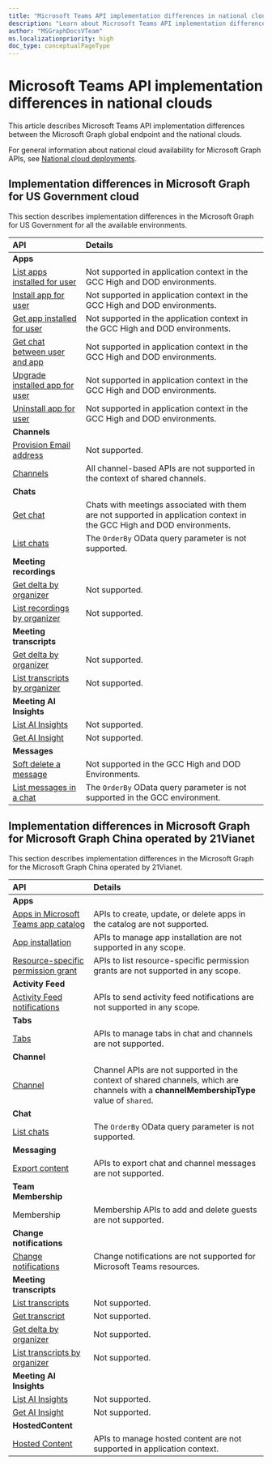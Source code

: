 ```yaml
---
title: "Microsoft Teams API implementation differences in national clouds"
description: "Learn about Microsoft Teams API implementation differences in the national clouds."
author: "MSGraphDocsVTeam"
ms.localizationpriority: high
doc_type: conceptualPageType
---
```


# Microsoft Teams API implementation differences in national clouds

This article describes Microsoft Teams API implementation differences between the Microsoft Graph global endpoint and the national clouds.

For general information about national cloud availability for Microsoft Graph APIs, see [National cloud deployments](/graph/deployments).

## Implementation differences in Microsoft Graph for US Government cloud

This section describes implementation differences in the Microsoft Graph for US Government for all the available environments.


|API    | Details              |
|:--------------------|:---------------------------------------------------------|
| **Apps**            |                                                          |
|[List apps installed for user](/graph/api/userteamwork-list-installedapps)| Not supported in application context in the GCC High and DOD environments. |
|[Install app for user](/graph/api/userteamwork-post-installedapps)| Not supported in application context in the GCC High and DOD environments. |
|[Get app installed for user](/graph/api/userteamwork-get-installedapps)| Not supported in the application context in the GCC High and DOD environments. |
|[Get chat between user and app](/graph/api/userscopeteamsappinstallation-get-chat)| Not supported in application context in the GCC High and DOD environments. |
|[Upgrade installed app for user](/graph/api/userteamwork-teamsappinstallation-upgrade) | Not supported in application context in the GCC High and DOD environments. |
|[Uninstall app for user](/graph/api/userteamwork-delete-installedapps) | Not supported in application context in the GCC High and DOD environments. |
| **Channels**            |                                                          |
|[Provision Email address](/graph/api/channel-provisionemail) | Not supported. |
|[Channels](/graph/api/resources/channel) | All channel-based APIs are not supported in the context of shared channels. |
| **Chats**            |                                                          |
|[Get chat](/graph/api/chat-get)| Chats with meetings associated with them are not supported in application context in the GCC High and DOD environments. |
|[List chats](/graph/api/chat-list)| The `OrderBy` OData query parameter is not supported. |
| **Meeting recordings**            |                                                          |
|[Get delta by organizer](/graph/api/callrecording-delta) | Not supported. |
|[List recordings by organizer](/graph/api/onlinemeeting-getallrecordings) | Not supported. |
| **Meeting transcripts**            |                                                          |
|[Get delta by organizer](/graph/api/calltranscript-delta) | Not supported. |
|[List transcripts by organizer](/graph/api/onlinemeeting-getalltranscripts) | Not supported. |
| **Meeting AI Insights**            |                                                          |
|[List AI Insights](/graph/api/onlinemeeting-list-aiinsights) | Not supported. |
|[Get AI Insight](/graph/api/callaiinsight-get) | Not supported. |
| **Messages**            |                                                          |
|[Soft delete a message](/graph/api/chatmessage-softdelete) | Not supported in the GCC High and DOD Environments. |
|[List messages in a chat](/graph/api/chat-list-messages) | The `OrderBy` OData query parameter is not supported in the GCC environment. |

## Implementation differences in Microsoft Graph for Microsoft Graph China operated by 21Vianet

This section describes implementation differences in the Microsoft Graph for the Microsoft Graph China operated by 21Vianet.

|API    | Details              |
|:--------------------|:---------------------------------------------------------|
**Apps**            |                                                          |
[Apps in Microsoft Teams app catalog](/graph/api/resources/teamsapp) | APIs to create, update, or delete apps in the catalog are not supported.
[App installation](/graph/api/resources/teamsappinstallation) | APIs to manage app installation are not supported in any scope.
[Resource-specific permission grant](/graph/api/resources/resourcespecificpermissiongrant) | APIs to list resource-specific permission grants are not supported in any scope.
**Activity Feed**            |                                                          |
| [Activity Feed notifications](/graph/teams-send-activityfeednotifications)| APIs to send activity feed notifications are not supported in any scope. |
| **Tabs**            |                                                          |
[Tabs](/graph/api/resources/teamstab) | APIs to manage tabs in chat and channels are not supported.
| **Channel**            |                                                          |
[Channel](/graph/api/resources/channel) | Channel APIs are not supported in the context of shared channels, which are channels with a **channelMembershipType** value of `shared`.
| **Chat**            |                                                          |
|[List chats](/graph/api/chat-list)| The `OrderBy` OData query parameter is not supported. |
| **Messaging**            |                                                          |
[Export content](/microsoftteams/export-teams-content) | APIs to export chat and channel messages are not supported. 
| **Team Membership**            |                                                          |
Membership | Membership APIs to add and delete guests are not supported.
| **Change notifications**            |                                                          |
[Change notifications](/graph/api/resources/webhooks) | Change notifications are not supported for Microsoft Teams resources. 
| **Meeting transcripts**            |                                                          |
|[List transcripts](/graph/api/onlinemeeting-list-transcripts) | Not supported. |
|[Get transcript](/graph/api/calltranscript-get) | Not supported. |
|[Get delta by organizer](/graph/api/calltranscript-delta) | Not supported. |
|[List transcripts by organizer](/graph/api/onlinemeeting-getalltranscripts) | Not supported. |
| **Meeting AI Insights**            |                                                          |
|[List AI Insights](/graph/api/onlinemeeting-list-aiinsights) | Not supported. |
|[Get AI Insight](/graph/api/callaiinsight-get) | Not supported. |
| **HostedContent**            |                                                          |
[Hosted Content](/graph/api/chatmessagehostedcontent-get) | APIs to manage hosted content are not supported in application context. 

